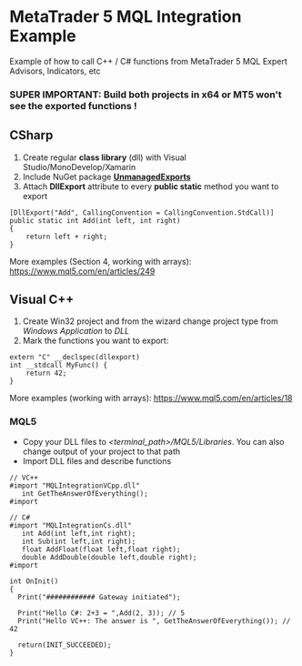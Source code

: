 # MetaTrader 5 MQL Integration Example
Example of how to call C++ / C# functions from MetaTrader 5 MQL Expert Advisors, Indicators, etc



### SUPER IMPORTANT: Build both projects in x64 or MT5 won't see the exported functions !

## CSharp
1. Create regular **class library** (dll) with Visual Studio/MonoDevelop/Xamarin 
1. Include NuGet package **[UnmanagedExports](https://www.nuget.org/packages/UnmanagedExports)**
1. Attach **DllExport** attribute to every **public static** method you want to export
```
[DllExport("Add", CallingConvention = CallingConvention.StdCall)]
public static int Add(int left, int right)
{
    return left + right;
}
```

More examples (Section 4, working with arrays): https://www.mql5.com/en/articles/249

## Visual C++

1. Create Win32 project and from the wizard change project type from _Windows Application_ to _DLL_
1. Mark the functions you want to export: 
```
extern "C" __declspec(dllexport) 
int __stdcall MyFunc() { 
	return 42;
}
```
More examples (working with arrays): https://www.mql5.com/en/articles/18

### MQL5
- Copy your DLL files to *<terminal_path>/MQL5/Libraries*. You can also change output of your project to that path
- Import DLL files and describe functions
```
// VC++
#import "MQLIntegrationVCpp.dll"
   int GetTheAnswerOfEverything();
#import

// C#
#import "MQLIntegrationCs.dll"
   int Add(int left,int right);
   int Sub(int left,int right);
   float AddFloat(float left,float right);
   double AddDouble(double left,double right);
#import

int OnInit()
{  
  Print("############ Gateway initiated");
 
  Print("Hello C#: 2+3 = ",Add(2, 3)); // 5
  Print("Hello VC++: The answer is ", GetTheAnswerOfEverything()); // 42

  return(INIT_SUCCEEDED);
}
```